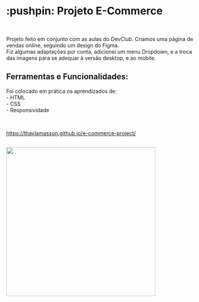 
<h1> :pushpin: Projeto E-Commerce</h1><br>
<p>Projeto feito em conjunto com as aulas do DevClub. Criamos uma página de vendas online, seguindo um design do Figma.<br>
Fiz algumas adaptações por conta, adicionei um menu Dropdown, e a troca das imagens para se adequar à versão desktop, e ao mobile.<br>

<h2>Ferramentas e Funcionalidades:</h2>
Foi colocado em prática os aprendizados de:<br>
- HTML<br>
- CSS<br>
- Responsividade</p><br>

https://thaylamasson.github.io/e-commerce-project/
<h2></h2>

<img src="https://user-images.githubusercontent.com/119693526/207956593-20d22f96-8dac-47c3-8897-bdf5bafc43cc.png" width="400px">


